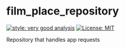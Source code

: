 # film_place_repository

[![style: very good analysis][very_good_analysis_badge]][very_good_analysis_link]
[![License: MIT][license_badge]][license_link]

Repository that handles app requests

[license_badge]: https://img.shields.io/badge/license-MIT-blue.svg
[license_link]: https://opensource.org/licenses/MIT
[very_good_analysis_badge]: https://img.shields.io/badge/style-very_good_analysis-B22C89.svg
[very_good_analysis_link]: https://pub.dev/packages/very_good_analysis